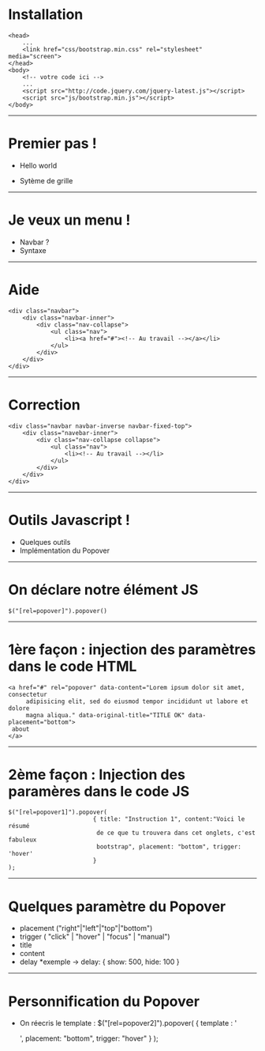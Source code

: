 # Installation

	<head>
		...
		<link href="css/bootstrap.min.css" rel="stylesheet" media="screen">
	</head>
	<body>
		<!-- votre code ici -->
		...
		<script src="http://code.jquery.com/jquery-latest.js"></script>
    	<script src="js/bootstrap.min.js"></script>
	</body>

---

# Premier pas !

*	<p>Hello world</p>
*	Sytème de grille

---

# Je veux un menu !

*	Navbar ?
*	Syntaxe

---

# Aide

	<div class="navbar">
		<div class="navbar-inner">
			<div class="nav-collapse">
				<ul class="nav">
					<li><a href="#"><!-- Au travail --></a></li>
				</ul>
			</div>
		</div>
	</div>

---

# Correction

	<div class="navbar navbar-inverse navbar-fixed-top">
		<div class="navebar-inner">
			<div class="nav-collapse collapse">
				<ul class="nav">
					<li><!-- Au travail --></li>
				</ul>
			</div>
		</div>
	</div>

---

# Outils Javascript !

* Quelques outils
* Implémentation du Popover

---

# On déclare notre élément JS

	$("[rel=popover]").popover()
	
---

# 1ère façon : injection des paramètres dans le code HTML

	<a href="#" rel="popover" data-content="Lorem ipsum dolor sit amet, consectetur
		 adipisicing elit, sed do eiusmod tempor incididunt ut labore et dolore
		 magna aliqua." data-original-title="TITLE OK" data-placement="bottom">
	 about
	</a>

---

# 2ème façon : Injection des paramères dans le code JS

	$("[rel=popover1]").popover(
							{ title: "Instruction 1", content:"Voici le résumé
		 					 de ce que tu trouvera dans cet onglets, c'est fabuleux
		 					 bootstrap", placement: "bottom", trigger: 'hover'
    						}
    );
    	
---

# Quelques paramètre du Popover

* placement ("right"|"left"|"top"|"bottom")
* trigger ( "click" | "hover" | "focus" | "manual")
* title
* content
* delay
*exemple -> delay: { show: 500, hide: 100 }
	
---

# Personnification du Popover

* On réecris le template :
	$("[rel=popover2]").popover(
							{ template : '<div class="popover"><div class="arrow"></div>
							  <div class="popover-inner"><div class="popover-content"><p></p>
							  </div></div></div>', placement: "bottom", trigger: "hover" 
							}
	);
	
